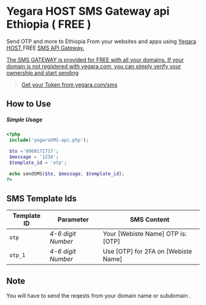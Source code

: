 # Yegara HOST SMS Gateway api Ethiopia ( FREE )
Send OTP and more to Ethiopia From your websites and apps using <a href="https://yegara.com">Yegara HOST </a> FREE <a href="https://yegara.com/sms">SMS API Gateway.

The SMS GATEWAY is provided for FREE with all your domains.
If your domain is not registered with yegara.com, you can simply verify your ownership and start sending

 > Get your Token from <a href="https://yegara.com/sms">yegara.com/sms</a>
 
How to Use
-------

##### Simple Usage
 
```php
<?php
 include('yegaraSMS-api.php');

 $to ='0960171717';
 $message = '1234';
 $template_id = 'otp';  

 echo sendSMS($to, $message, $template_id); 
?>
```

SMS Template Ids
-------
 
Template ID	 | Parameter | SMS Content
--- | --- | ---
 `otp` | 	*4-6 digit Number* | Your [Webiste Name] OTP is: [OTP]
 `otp_1` | 	*4-6 digit Number* | Use  [OTP]  for 2FA on  [Webiste Name]

 
 
 
 Note
-------
 You will have to send the reqests from your domain name or subdomain . 
